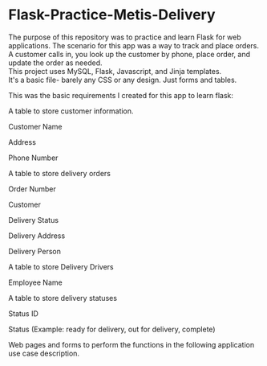 # Flask-Practice-Metis-Delivery
The purpose of this repository was to practice and learn Flask for web applications.  The scenario for this app was a
way to track and place orders.  A customer calls in, you look up the customer by phone, place order, and update the
order as needed.  
This project uses MySQL, Flask, Javascript, and Jinja templates.  
It's a basic file- barely any CSS or any design. Just forms and tables.


This was the basic requirements I created for this app to learn flask: 

A table to store customer information.

Customer Name

Address

Phone Number

A table to store delivery orders

Order Number

Customer

Delivery Status

Delivery Address

Delivery Person

A table to store Delivery Drivers

Employee Name

A table to store delivery statuses

Status ID

Status (Example: ready for delivery, out for delivery, complete)

Web pages and forms to perform the functions in the following application use case description.
